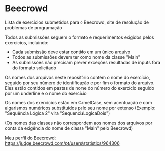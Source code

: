 # Beecrowd

Lista de exercícios submetidos para o Beecrowd, site de resolução de problemas de programação

Todos as submissões seguem o formato e requerimentos exigidos pelos exercícios, incluíndo:
- Cada submissão deve estar contido em um único arquivo
- Todos as submissões devem ter como nome da classe "Main"
- As submissões não precisam prever exceções resultadas de inputs fora do formato solicitado

Os nomes dos arquivos neste repositório contém o nome do exercício, seguido por seu número de identificação e por fim o formato do arquivo. Eles estão contidos em pastas de nome do número do exercício seguido por um underline e o nome do exercício

Os nomes dos exercícios estão em CamelCase, sem acentuação e com algarismos numéricos substituídos pelo seu nome por extenso (Exemplo: "Sequência Lógica 2" vira "SequenciaLogicaDois")

(Os nomes das classes não correspondem aos nomes dos arquivos por conta da exigência do nome de classe "Main" pelo Beecrowd)

Meu perfil do Beecrowd: https://judge.beecrowd.com/pt/users/statistics/964306
